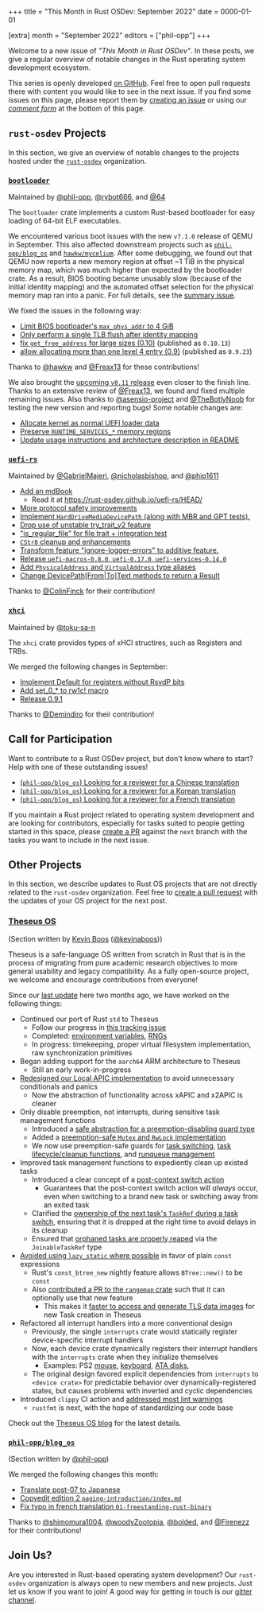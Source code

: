+++
title = "This Month in Rust OSDev: September 2022"
date = 0000-01-01

[extra]
month = "September 2022"
editors = ["phil-opp"]
+++

Welcome to a new issue of _"This Month in Rust OSDev"_. In these posts, we give a regular overview of notable changes in the Rust operating system development ecosystem.

<!-- more -->

This series is openly developed [on GitHub](https://github.com/rust-osdev/homepage/). Feel free to open pull requests there with content you would like to see in the next issue. If you find some issues on this page, please report them by [creating an issue](https://github.com/rust-osdev/homepage/issues/new) or using our [_comment form_](#comment-form) at the bottom of this page.

<!--
    This is a draft for the upcoming "This Month in Rust OSDev (September 2022)" post.
    Feel free to create pull requests against the `next` branch to add your
    content here.
    Please take a look at the past posts on https://rust-osdev.com/ to see the
    general structure of these posts.
-->

## `rust-osdev` Projects

In this section, we give an overview of notable changes to the projects hosted under the [`rust-osdev`] organization.

[`rust-osdev`]: https://github.com/rust-osdev/about

<!--
    Please use the following template:

    ### [`repo_name`](https://github.com/rust-osdev/repo_name)
    <span class="maintainers">Maintained by [@maintainer_1](https://github.com/maintainer_1)</span>

    The `repo_name` crate ...<<short introduction>>...

    We merged the following changes this month:
    <<changelog, either in list or text form>>
-->

### [`bootloader`](https://github.com/rust-osdev/bootloader)

<span class="maintainers">Maintained by [@phil-opp](https://github.com/phil-opp), [@rybot666](https://github.com/rybot666), and [@64](https://github.com/64)</span>

The `bootloader` crate implements a custom Rust-based bootloader for easy loading of 64-bit ELF executables.

We encountered various boot issues with the new `v7.1.0` release of QEMU in September. This also affected downstream projects such as [`phil-opp/blog_os`](https://github.com/phil-opp/blog_os/issues/1138) and [`hawkw/mycelium`](https://github.com/hawkw/mycelium/issues/321). After some debugging, we found out that QEMU now reports a new memory region at offset ~1 TiB in the physical memory map, which was much higher than expected by the bootloader crate. As a result, BIOS booting became unusably slow (because of the initial identity mapping) and the automated offset selection for the physical memory map ran into a panic. For full details, see the [summary issue](https://github.com/rust-osdev/bootloader/issues/259).

We fixed the issues in the following way:

- [Limit BIOS bootloader's `max_phys_addr` to 4 GiB](https://github.com/rust-osdev/bootloader/pull/260)
- [Only perform a single TLB flush after identity mapping](https://github.com/rust-osdev/bootloader/pull/265)
- [fix `get_free_address` for large sizes (0.10)](https://github.com/rust-osdev/bootloader/pull/263) <span class="gray">(published as `0.10.13`)
- [allow allocating more than one level 4 entry (0.9)](https://github.com/rust-osdev/bootloader/pull/264)  <span class="gray">(published as `0.9.23`)

Thanks to [@hawkw](https://github.com/hawkw) and [@Freax13](https://github.com/Freax13) for these contributions!

We also brought the [upcoming `v0.11` release](https://github.com/rust-osdev/bootloader/pull/232) even closer to the finish line. Thanks to an extensive review of [@Freax13](https://github.com/Freax13), we found and fixed multiple remaining issues. Also thanks to [@asensio-project](https://github.com/asensio-project) and [@TheBotlyNoob](https://github.com/TheBotlyNoob) for testing the new version and reporting bugs! Some notable changes are:

- [Allocate kernel as normal UEFI loader data](https://github.com/rust-osdev/bootloader/commit/08e4b5829bf5882d9d396e641e32b65de72704b2)
- [Preserve `RUNTIME_SERVICES_*` memory regions](https://github.com/rust-osdev/bootloader/commit/667e57f552e214f9c19848306e03b00d91a8114f)
- [Update usage instructions and architecture description in README](https://github.com/rust-osdev/bootloader/commit/454f70740df13107d4748d63b1d646f176f6fa62)


### [`uefi-rs`](https://github.com/rust-osdev/uefi-rs)

<span class="maintainers">Maintained by [@GabrielMajeri](https://github.com/GabrielMajeri), [@nicholasbishop](https://github.com/nicholasbishop), and [@phip1611](https://github.com/phip1611)</span>

- [Add an mdBook](https://github.com/rust-osdev/uefi-rs/pull/515)
  - Read it at <https://rust-osdev.github.io/uefi-rs/HEAD/>
- [More protocol safety improvements](https://github.com/rust-osdev/uefi-rs/pull/478)
- [Implement `HardDriveMediaDevicePath` (along with MBR and GPT tests). ](https://github.com/rust-osdev/uefi-rs/pull/497)
- [Drop use of unstable try_trait_v2 feature](https://github.com/rust-osdev/uefi-rs/pull/479)
- ["is_regular_file" for file trait + integration test](https://github.com/rust-osdev/uefi-rs/pull/475)
- [`CStr8` cleanup and enhancements](https://github.com/rust-osdev/uefi-rs/pull/506)
- [Transform feature "ignore-logger-errors" to additive feature.](https://github.com/rust-osdev/uefi-rs/pull/476)
- [Release `uefi-macros-0.8.0`, `uefi-0.17.0`, `uefi-services-0.14.0`](https://github.com/rust-osdev/uefi-rs/pull/513)
- [Add `PhysicalAddress` and `VirtualAddress` type aliases](https://github.com/rust-osdev/uefi-rs/pull/518)
- [Change DevicePath[From|To]Text methods to return a Result](https://github.com/rust-osdev/uefi-rs/pull/514)

<!--
- [`is_media_preset` -> `is_media_present` in `BlockIOMedia`](https://github.com/rust-osdev/uefi-rs/pull/495)
- [Update changelog](https://github.com/rust-osdev/uefi-rs/pull/499)
- [Add rust-toolchain.toml and pin to a working nightly](https://github.com/rust-osdev/uefi-rs/pull/502)
- [Create `pull_request_template.md`](https://github.com/rust-osdev/uefi-rs/pull/503)
- [Update changelog for uefi-macros](https://github.com/rust-osdev/uefi-rs/pull/505)
- [Temporarily revert use of `core::ffi::CStr`](https://github.com/rust-osdev/uefi-rs/pull/509)
- [Update uefi changelog](https://github.com/rust-osdev/uefi-rs/pull/512)
- [ci: Test the build on an old nightly](https://github.com/rust-osdev/uefi-rs/pull/517)
- [Switch the toolchain back to latest nightly](https://github.com/rust-osdev/uefi-rs/pull/516)
- [Update clap requirement from 3.2.1 to 4.0.4](https://github.com/rust-osdev/uefi-rs/pull/521)

-->

Thanks to [@ColinFinck](https://github.com/ColinFinck) for their contribution!


### [`xhci`](https://github.com/rust-osdev/xhci)

<span class="maintainers">Maintained by [@toku-sa-n](https://github.com/toku-sa-n)</span>

The `xhci` crate provides types of xHCI structires, such as Registers and TRBs.

We merged the following changes in September:

- [Implement Default for registers without RsvdP bits](https://github.com/rust-osdev/xhci/pull/147)
- [Add set_0_* to rw1c! macro](https://github.com/rust-osdev/xhci/pull/148)
- [Release 0.9.1](https://github.com/rust-osdev/xhci/pull/149)

Thanks to [@Demindiro](https://github.com/Demindiro) for their contribution!

## Call for Participation

Want to contribute to a Rust OSDev project, but don't know where to start? Help with one of these outstanding issues!

<!--
    Please use the following template for adding items:
    - [(`repo_name`) Issue Description](https://example.com/link-to-issue)
-->

- [(`phil-opp/blog_os`) Looking for a reviewer for a Chinese translation](https://github.com/phil-opp/blog_os/pull/1131#issuecomment-1251963782)
- [(`phil-opp/blog_os`) Looking for a reviewer for a Korean translation](https://github.com/phil-opp/blog_os/pull/1135#issuecomment-1264665246)
- [(`phil-opp/blog_os`) Looking for a reviewer for a French translation](https://github.com/phil-opp/blog_os/pull/1144)

If you maintain a Rust project related to operating system development and are looking for contributors, especially for tasks suited to people getting started in this space, please [create a PR](https://github.com/rust-osdev/homepage/pulls) against the `next` branch with the tasks you want to include in the next issue.

## Other Projects

In this section, we describe updates to Rust OS projects that are not directly related to the `rust-osdev` organization. Feel free to [create a pull request](https://github.com/rust-osdev/homepage/pulls) with the updates of your OS project for the next post.

<!--
    Please use the following template:

    ### [`owner_name/repo_name`](https://github.com/rust-osdev/owner_name/repo_name)
    <span class="maintainers">(Section written by [@your_github_name](https://github.com/your_github_name))</span>

    ...<<your project updates>>...
-->

### [Theseus OS](https://github.com/theseus-os/Theseus)

<span class="maintainers">(Section written by [Kevin Boos](https://www.theseus-os.com/kevinaboos/) ([@kevinaboos](https://github.com/kevinaboos)))</span>

Theseus is a safe-language OS written from scratch in Rust that is in the process of migrating from pure academic research objectives to more general usability and legacy compatibility.
As a fully open-source project, we welcome and encourage contributions from everyone!

Since our [last update](https://rust-osdev.com/this-month/2022-07/index.html#theseus-os) here two months ago, we have worked on the following things:
* Continued our port of Rust `std` to Theseus
    * Follow our progress in [this tracking issue](https://github.com/theseus-os/rust/issues/12)
    * Completed: [environment variables](https://github.com/theseus-os/Theseus/pull/581), [RNGs](https://github.com/theseus-os/Theseus/pull/582) 
    * In progress: timekeeping, proper virtual filesystem implementation, raw synchronization primitives
* Began adding support for the `aarch64` ARM architecture to Theseus
    * Still an early work-in-progress
* [Redesigned our Local APIC implementation](https://github.com/theseus-os/Theseus/pull/592) to avoid unnecessary conditionals and panics
    * Now the abstraction of functionality across xAPIC and x2APIC is cleaner
* Only disable preemption, not interrupts, during sensitive task management functions
    * Introduced a [safe abstraction for a preemption-disabling guard type](https://github.com/theseus-os/Theseus/pull/595)
    * Added a [preemption-safe `Mutex` and `RwLock` implementation](https://github.com/theseus-os/Theseus/pull/627)
    * We now use preemption-safe guards for [task switching](https://github.com/theseus-os/Theseus/pull/603), [task lifecycle/cleanup functions](https://github.com/theseus-os/Theseus/pull/616), and [runqueue management](https://github.com/theseus-os/Theseus/pull/629)
* Improved task management functions to expediently clean up existed tasks
    * Introduced a clear concept of a [post-context switch action](https://github.com/theseus-os/Theseus/pull/600)
        * Guarantees that the post-context switch action will *always* occur, even when switching to a brand new task or switching away from an exited task
    * Clarified the [ownership of the next task's `TaskRef` during a task switch](https://github.com/theseus-os/Theseus/pull/630), ensuring that it is dropped at the right time to avoid delays in its cleanup
    * Ensured that [orphaned tasks are properly reaped](https://github.com/theseus-os/Theseus/pull/614) via the `JoinableTaskRef` type
* [Avoided using `lazy_static` where possible](https://github.com/theseus-os/Theseus/pull/605) in favor of plain `const` expressions
    * Rust's `const_btree_new` nightly feature allows `BTree::new()` to be `const`
    * Also [contributed a PR to the `rangemap` crate](https://github.com/jeffparsons/rangemap/pull/52) such that it can optionally use that new feature
        * This makes it [faster to access and generate TLS data images](https://github.com/theseus-os/Theseus/pull/606) for new Task creation in Theseus
* Refactored all interrupt handlers into a more conventional design
    * Previously, the single `interrupts` crate would statically register device-specific interrupt handlers
    * Now, each device crate dynamically registers their interrupt handlers with the `interrupts` crate when they initialize themselves
        * Examples: PS2 [mouse](https://github.com/theseus-os/Theseus/commit/5423124bd54003c015ec66b68c797d1a7686b550), [keyboard](https://github.com/theseus-os/Theseus/commit/0bebdc1c9a2e058ed50f09313968a6eaf1b4fec2), [ATA disks](https://github.com/theseus-os/Theseus/pull/611), 
    * The original design favored explicit dependencies from `interrupts` to `<device crate>` for predictable behavior over dynamically-registered states, but causes problems with inverted and cyclic dependencies
* Introduced `clippy` CI action and [addressed most lint warnings](https://github.com/theseus-os/Theseus/issues/526)
    * `rustfmt` is next, with the hope of standardizing our code base


Check out the [Theseus OS blog](https://www.theseus-os.com/) for the latest details.

### [`phil-opp/blog_os`](https://github.com/phil-opp/blog_os)

<span class="maintainers">(Section written by [@phil-opp](https://github.com/phil-opp))</span>

We merged the following changes this month:

- [Translate post-07 to Japanese](https://github.com/phil-opp/blog_os/pull/1141)
- [Copyedit edition 2 `paging-introduction/index.md`](https://github.com/phil-opp/blog_os/pull/1129)
- [Fix typo in french translation `01-freestanding-rust-binary`](https://github.com/phil-opp/blog_os/pull/1142)

Thanks to [@shimomura1004](https://github.com/shimomura1004), [@woodyZootopia](https://github.com/woodyZootopia), [@bolded](https://github.com/bolded), and [@Firenezz](https://github.com/Firenezz) for their contributions!

## Join Us?

Are you interested in Rust-based operating system development? Our `rust-osdev` organization is always open to new members and new projects. Just let us know if you want to join! A good way for getting in touch is our [gitter channel](https://gitter.im/rust-osdev/Lobby).



<!--
TODO: Update publication date
-->
